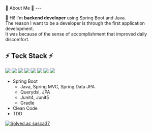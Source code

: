  <!--
<div align="center">
</br>
<p align="center">
<h3 align="center"><b>🛠 Tech Stack 🛠</b></h3>
<img src="https://img.shields.io/badge/Java-007396?style=flat-square&logo=Java&logoColor=white"/></a> &nbsp 
<img src="https://img.shields.io/badge/Python-3776AB?style=flat-square&logo=Python&logoColor=white"/></a> &nbsp
<img src="https://img.shields.io/badge/Spring Boot-6DB33F?style=flat-square&logo=SpringBoot&logoColor=white"/></a> &nbsp 
<img src="https://img.shields.io/badge/HTML5-E34F26?style=flat-square&logo=HTML5&logoColor=white"/></a> &nbsp
<img src="https://img.shields.io/badge/CSS3-1572B6?style=flat-square&logo=CSS3&logoColor=white"/></a> &nbsp
<img src="https://img.shields.io/badge/JavaScript-F7DF1E?style=flat-square&logo=JavaScript&logoColor=white"/></a> &nbsp
<img src="https://img.shields.io/badge/Android-3DDC84?style=flat-square&logo=Android&logoColor=white"/></a> &nbsp 
<img src="https://img.shields.io/badge/MariaDB-47A248?style=flat-square&logo=MariaDB&logoColor=white"/></a> &nbsp 
<img src="https://img.shields.io/badge/MySQL-4479A1?style=flat-square&logo=MySQL&logoColor=white"/></a> &nbsp
-->
 <!-- ![Anurag's GitHub stats](https://github-readme-stats.vercel.app/api?username=sasca37&show_icons=true&theme=buefy) -->
</div>
🌱 About Me 🌱
---

💬 Hi! I'm **backend developer** using Spring Boot and Java.   
The reason I want to be a developer is through the first application development.  
It was because of the sense of accomplishment that improved daily discomfort.  

⚡ Teck Stack ⚡
---
<img src="https://img.shields.io/badge/Java-007396?style=flat-square&logo=Java&logoColor=white"/></a> 
<img src="https://img.shields.io/badge/Python-3776AB?style=flat-square&logo=Python&logoColor=white"/></a> 
<img src="https://img.shields.io/badge/Spring Boot-6DB33F?style=flat-square&logo=SpringBoot&logoColor=white"/></a> 
<img src="https://img.shields.io/badge/HTML5-E34F26?style=flat-square&logo=HTML5&logoColor=white"/></a> 
<img src="https://img.shields.io/badge/CSS3-1572B6?style=flat-square&logo=CSS3&logoColor=white"/></a>
<img src="https://img.shields.io/badge/JavaScript-F7DF1E?style=flat-square&logo=JavaScript&logoColor=white"/></a>
<img src="https://img.shields.io/badge/Android-3DDC84?style=flat-square&logo=Android&logoColor=white"/></a> 
<img src="https://img.shields.io/badge/MariaDB-47A248?style=flat-square&logo=MariaDB&logoColor=white"/></a>  
 - Spring Boot
     - Java, Spring MVC, Spring Data JPA
     - Querydsl, JPA
     - Junit4, Junit5 
     - Gradle 
- Clean Code 
- TDD

[![Solved.ac
sasca37](http://mazassumnida.wtf/api/v2/generate_badge?boj=sasca37)](https://solved.ac/sasca37)


<!--
https://simpleicons.org/ 
<img src="https://img.shields.io/badge/Amazon AWS-232F3E?style=flat-square&logo=Amazon%20AWS&logoColor=white"/></a> &nbsp
<img src="https://img.shields.io/badge/Node.js-339933?style=flat-square&logo=Node.js&logoColor=white"/></a> &nbsp
<img src="https://img.shields.io/badge/C-00599C?style=flat-square&logo=C%2B%2B&logoColor=white"/></a> &nbsp 
**sasca37/sasca37** is a ✨ _special_ ✨ repository because its `README.md` (this file) appears on your GitHub profile.

Here are some ideas to get you started:

- 🔭 I’m currently working on ...
- 🌱 I’m currently learning ...
- 👯 I’m looking to collaborate on ...
- 🤔 I’m looking for help with ...
- 💬 Ask me about ...
- 📫 How to reach me: ...
- 😄 Pronouns: ...
- ⚡ Fun fact: ...
-->
